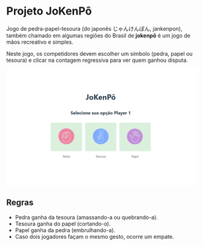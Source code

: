 # Projeto JoKenPô

  Jogo de pedra-papel-tesoura (do japonês じゃんけんぽん, jankenpon), também chamado em algumas regiões do Brasil de **jokenpô** é um jogo de mãos recreativo e simples.

  Neste jogo, os competidores devem escolher um símbolo (pedra, papel ou tesoura) e clicar na contagem regressiva para ver quem ganhou disputa.

![Banner](./src/assets/banner.png)

## Regras

- Pedra ganha da tesoura (amassando-a ou quebrando-a).
- Tesoura ganha do papel (cortando-o).
- Papel ganha da pedra (embrulhando-a).
- Caso dois jogadores façam o mesmo gesto, ocorre um empate.
